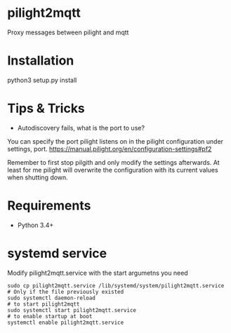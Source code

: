 # pilight2mqtt
Proxy messages between pilight and mqtt


# Installation
python3 setup.py install


# Tips & Tricks
- Autodiscovery fails, what is the port to use?

You can specify the port pilight listens on in the pilight configuration 
under settings, port. https://manual.pilight.org/en/configuration-settings#pf2

Remember to first stop pilgith and only modify the settings afterwards. At least
for me pilight will overwrite the configuration with its current values when shutting
down.



# Requirements
* Python 3.4+


# systemd service
Modify pilight2mqtt.service with the start argumetns you need

```
sudo cp pilight2mqtt.service /lib/systemd/system/pilight2mqtt.service
# Only if the file previously existed
sudo systemctl daemon-reload
# to start pilight2mqtt
sudo systemctl start pilight2mqtt.service
# to enable startup at boot
systemctl enable pilight2mqtt.service
```